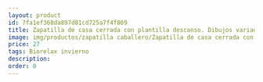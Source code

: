```yaml
---
layout: product
id: 7fa1ef368da897d81cd725a7f4f869
title: Zapatilla de casa cerrada con plantilla descanso. Dibujos variados
image: img/productos/zapatilla caballero/Zapatilla de casa cerrada con plantilla descanso. Dibujos variados=27=Biorelax invierno.webp
price: 27
tags: Biorelax invierno
description: 
order: 0
---
```

